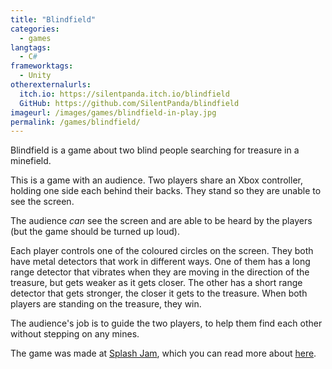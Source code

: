```yaml
---
title: "Blindfield"
categories:
  - games
langtags:
  - C#
frameworktags:
  - Unity
otherexternalurls:
  itch.io: https://silentpanda.itch.io/blindfield
  GitHub: https://github.com/SilentPanda/blindfield
imageurl: /images/games/blindfield-in-play.jpg
permalink: /games/blindfield/
---
```

Blindfield is a game about two blind people searching for treasure in a minefield.

This is a game with an audience. Two players share an Xbox controller, holding one side each behind their backs. They stand so they are unable to see the screen.

The audience *can* see the screen and are able to be heard by the players (but the game should be turned up loud).

Each player controls one of the coloured circles on the screen. They both have metal detectors that work in different ways. One of them has a long range detector that vibrates when they are moving in the direction of the treasure, but gets weaker as it gets closer. The other has a short range detector that gets stronger, the closer it gets to the treasure. When both players are standing on the treasure, they win.

The audience's job is to guide the two players, to help them find each other without stepping on any mines.

The game was made at [Splash Jam](http://www.splash-jam.com/), which you can read more about [here](/blog/2016/02/23/splash-jam-2016/).
